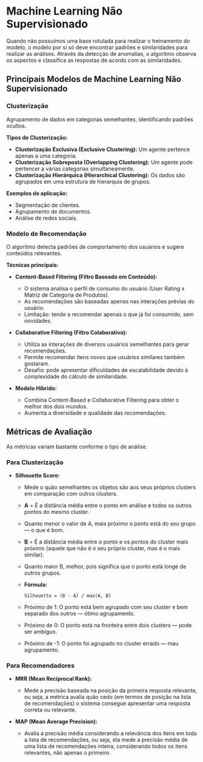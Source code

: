 # Machine Learning Não Supervisionado

Quando não possuímos uma base rotulada para realizar o treinamento do modelo, o modelo por si só deve encontrar padrões e similaridades para realizar as análises. Através da detecção de anomalias, o algoritmo observa os aspectos e classifica as respostas de acordo com as similaridades.

## Principais Modelos de Machine Learning Não Supervisionado

### Clusterização
Agrupamento de dados em categorias semelhantes, identificando padrões ocultos.

**Tipos de Clusterização:**
- **Clusterização Exclusiva (Exclusive Clustering):** Um agente pertence apenas a uma categoria.
- **Clusterização Sobreposta (Overlapping Clustering):** Um agente pode pertencer a várias categorias simultaneamente.
- **Clusterização Hierárquica (Hierarchical Clustering):** Os dados são agrupados em uma estrutura de hierarquia de grupos.

**Exemplos de aplicação:**
- Segmentação de clientes.
- Agrupamento de documentos.
- Análise de redes sociais.

### Modelo de Recomendação
O algoritmo detecta padrões de comportamento dos usuários e sugere conteúdos relevantes.

**Técnicas principais:**

- **Content-Based Filtering (Filtro Baseado em Conteúdo):**
  - O sistema analisa o perfil de consumo do usuário (User Rating x Matriz de Categoria de Produtos).
  - As recomendações são baseadas apenas nas interações prévias do usuário.
  - Limitação: tende a recomendar apenas o que já foi consumido, sem novidades.

- **Collaborative Filtering (Filtro Colaborativo):**
  - Utiliza as interações de diversos usuários semelhantes para gerar recomendações.
  - Permite recomendar itens novos que usuários similares também gostaram.
  - Desafio: pode apresentar dificuldades de escalabilidade devido à complexidade do cálculo de similaridade.

- **Modelo Híbrido:**
  - Combina Content-Based e Collaborative Filtering para obter o melhor dos dois mundos.
  - Aumenta a diversidade e qualidade das recomendações.

## Métricas de Avaliação

As métricas variam bastante conforme o tipo de análise.

### Para Clusterização

- **Silhouette Score:**
  - Mede o quão semelhantes os objetos são aos seus próprios clusters em comparação com outros clusters.
  - **A** = É a distância média entre o ponto em análise e todos os outros pontos do mesmo cluster.
  - Quanto menor o valor de A, mais próximo o ponto está do seu grupo — o que é bom.
  - **B** = É a distância média entre o ponto e os pontos do cluster mais próximo (aquele que não é o seu próprio cluster, mas é o mais similar).
  - Quanto maior B, melhor, pois significa que o ponto está longe de outros grupos.
    
  - **Fórmula:**
    ```
    Silhouette = (B - A) / max(A, B)
    ```
  - Próximo de 1: O ponto está bem agrupado com seu cluster e bem separado dos outros — ótimo agrupamento.

  - Próximo de 0: O ponto está na fronteira entre dois clusters — pode ser ambíguo.

  - Próximo de -1: O ponto foi agrupado no cluster errado — mau agrupamento.

### Para Recomendadores

- **MRR (Mean Reciprocal Rank):**
  - Mede a precisão baseada na posição da primeira resposta relevante, ou seja, a métrica avalia quão cedo (em termos de posição na lista de recomendações) o sistema consegue apresentar uma resposta correta ou relevante.

- **MAP (Mean Average Precision):**
  - Avalia a precisão média considerando a relevância dos itens em toda a lista de recomendações, ou seja, ela mede a precisão média de uma lista de recomendações inteira, considerando todos os itens relevantes, não apenas o primeiro.
